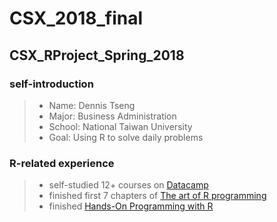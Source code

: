 # CSX_2018_final
## CSX_RProject_Spring_2018
### self-introduction
> * Name: Dennis Tseng
> * Major: Business Administration
> * School: National Taiwan University
> * Goal: Using R to solve daily problems

### R-related experience
> * self-studied 12+ courses on [Datacamp](https://www.datacamp.com)
> * finished first 7 chapters of [The art of R programming](http://diytranscriptomics.com/Reading/files/The%20Art%20of%20R%20Programming.pdf)
> * finished [Hands-On Programming with R](http://shop.oreilly.com/product/0636920028574.do)
